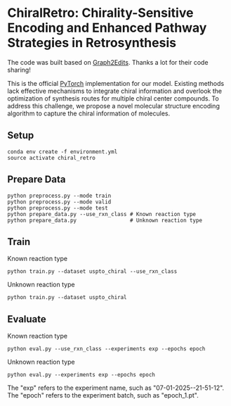 # ChiralRetro: Chirality-Sensitive Encoding and Enhanced Pathway Strategies in Retrosynthesis
The code was built based on [Graph2Edits](https://github.com/Jamson-Zhong/Graph2Edits). Thanks a lot for their code sharing!

This is the official [PyTorch](https://pytorch.org/) implementation for our model. Existing methods lack effective mechanisms to integrate chiral information and overlook the optimization of synthesis routes for multiple chiral center compounds. To address this challenge, we propose a novel molecular structure encoding algorithm to capture the chiral information of molecules.

## Setup

```
conda env create -f environment.yml
source activate chiral_retro
```
## Prepare Data
```
python preprocess.py --mode train
python preprocess.py --mode valid
python preprocess.py --mode test
python prepare_data.py --use_rxn_class # Known reaction type
python prepare_data.py                 # Unknown reaction type
```
## Train 
Known reaction type
```
python train.py --dataset uspto_chiral --use_rxn_class 
```
Unknown reaction type
```
python train.py --dataset uspto_chiral 
```
## Evaluate
Known reaction type
```
python eval.py --use_rxn_class --experiments exp --epochs epoch
```
Unknown reaction type
```
python eval.py --experiments exp --epochs epoch
```
The "exp" refers to the experiment name, such as "07-01-2025--21-51-12". The "epoch" refers to the experiment batch, such as "epoch_1.pt".
